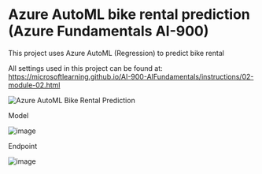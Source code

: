 # Azure AutoML bike rental prediction (Azure Fundamentals AI-900)

This project uses Azure AutoML (Regression) to predict bike rental

All settings used in this project can be found at: https://microsoftlearning.github.io/AI-900-AIFundamentals/instructions/02-module-02.html

![Azure AutoML Bike Rental Prediction](https://github.com/mathewsrc/Azure-AutoML-Bike-Rental-Prediction-AI-900/assets/94936606/050f6bdd-5e40-4b4a-9dc8-b64630e0f095)

Model

![image](https://github.com/mathewsrc/Azure-AutoML-Bike-Rental-Prediction-AI-900/assets/94936606/b3324656-76b4-49a3-b270-6fb8cfc849e2)

Endpoint

![image](https://github.com/mathewsrc/Azure-AutoML-Bike-Rental-Prediction-AI-900/assets/94936606/9bee689f-ddb4-4c98-be03-784216abc200)

